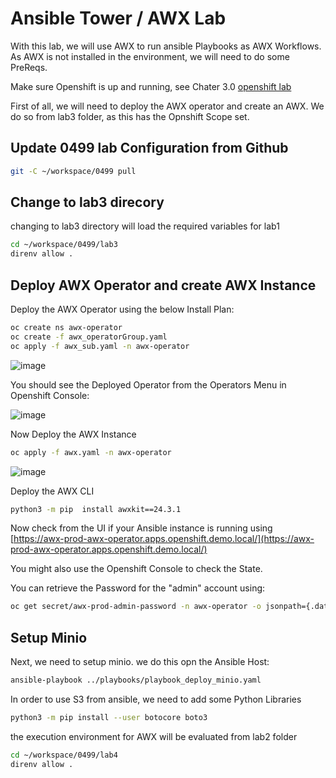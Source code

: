 # Ansible Tower / AWX Lab
With this lab, we will use AWX to run ansible Playbooks as AWX Workflows.  
As AWX is not installed in the environment, we will need to do some PreReqs.  

Make sure Openshift is up and running, see Chater 3.0 [openshift lab](./03.0_prepare_openshift_lab.md)  

First of all, we will need to deploy the AWX operator and create an AWX. 
We do so from lab3 folder, as this has the Opnshift Scope set.  

## Update 0499 lab Configuration from Github

```bash
git -C ~/workspace/0499 pull
```
## Change to lab3 direcory
changing to lab3 directory will load the required variables for lab1

```bash
cd ~/workspace/0499/lab3
direnv allow .
```
## Deploy AWX Operator and create AWX Instance
Deploy the AWX Operator using the below Install Plan:

```bash
oc create ns awx-operator
oc create -f awx_operatorGroup.yaml
oc apply -f awx_sub.yaml -n awx-operator
```

![image](https://github.com/user-attachments/assets/e33c15dc-1fd8-459e-b44f-e79a0fefba0a)

You should see the Deployed Operator from the Operators Menu in Openshift Console:  

![image](https://github.com/user-attachments/assets/b44031e8-1cf4-42ba-9127-d8905b39304d)

Now Deploy the AWX Instance

```bash
oc apply -f awx.yaml -n awx-operator
```

![image](https://github.com/user-attachments/assets/a7a00b41-db92-4ef4-b4d2-632f7fa5b42f)


Deploy the AWX CLI

```bash
python3 -m pip  install awxkit==24.3.1
```

Now check from the UI if your Ansible instance is running using [https://awx-prod-awx-operator.apps.openshift.demo.local/](https://awx-prod-awx-operator.apps.openshift.demo.local/)

You might also use the Openshift Console to check the State.

You can retrieve the Password for the "admin" account using:

```bash
oc get secret/awx-prod-admin-password -n awx-operator -o jsonpath={.data.password} | base64 -d
```


## Setup Minio

Next, we need to setup minio. we do this opn the Ansible Host:

```bash
ansible-playbook ../playbooks/playbook_deploy_minio.yaml
```


In order to use S3 from ansible, we need to add some Python Libraries

```bash
python3 -m pip install --user botocore boto3
```

the execution environment for AWX will be evaluated from lab2 folder

```bash
cd ~/workspace/0499/lab4
direnv allow .
```



